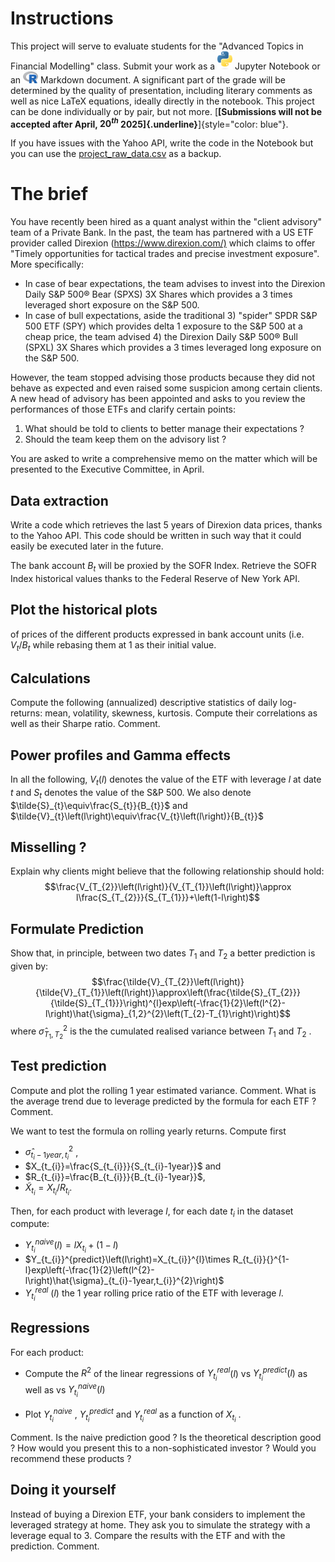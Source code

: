 # Instructions 

This project will serve to evaluate students for the "Advanced Topics in Financial Modelling" class. Submit your work as a <img src="img/python-logo.png" alt="python logo" width="24" /> Jupyter Notebook or an <img src="img/R-logo.png" alt="python logo" width="24" /> Markdown document. A significant part of the grade will be determined by the quality of presentation, including literary comments as well as nice LaTeX equations, ideally directly in the notebook. This project can be done individually or by pair, but not more. [**[Submissions will not be accepted after April, $20^{th}$ 2025]{.underline}**]{style="color: blue"}.

If you have issues with the Yahoo API, write the code in the Notebook but you can use the <a href = "project_raw_data.csv">project_raw_data.csv</a> as a backup.

# The brief

You have recently been hired as a quant analyst within the "client advisory" team of a Private Bank. In the past, the team has partnered with a US ETF provider called Direxion (<https://www.direxion.com/)> which claims to offer "Timely opportunities for tactical trades and precise investment exposure". More specifically:

  - In case of bear expectations, the team advises to invest into the Direxion Daily S&P 500® Bear (SPXS) 3X Shares which provides a 3 times
  leveraged short exposure on the S&P 500.
  - In case of bull expectations, aside the traditional 3) "spider" SPDR S&P 500 ETF (SPY) which provides delta 1 exposure to the S&P 500 at a   cheap price, the team advised 4) the Direxion Daily S&P 500® Bull   (SPXL) 3X Shares which provides a 3 times leveraged long exposure on the S&P 500. 

However, the team stopped advising those products because they did not behave as expected and even raised some suspicion among certain clients. A new head of advisory has been appointed and asks to you review the performances of those ETFs and clarify certain points:
  1.  What should be told to clients to better manage their expectations ?
  2.  Should the team keep them on the advisory list ?

You are asked to write a comprehensive memo on the matter which will be presented to the Executive Committee, in April.

## Data extraction

Write a code which retrieves the last 5 years of Direxion data prices, thanks to the Yahoo API. This code should be written in such way that it could easily be executed later in the future. 

The bank account $B_{t}$ will be proxied by the SOFR Index. Retrieve the SOFR Index historical values thanks to the Federal Reserve of New York API.

## Plot the historical plots

of prices of the different products expressed in bank account units (i.e. $V_{t}/B_{t}$ while rebasing them at 1 as their initial value.

## Calculations
Compute the following (annualized) descriptive statistics of daily log-returns: mean, volatility, skewness, kurtosis. Compute their correlations as well as their Sharpe ratio. Comment.

## Power profiles and Gamma effects

In all the following, $V_{t}\left(l\right)$ denotes the value of the ETF with leverage $l$ at date $t$ and $S_{t}$ denotes the value of the S&P 500. We also denote $\tilde{S}_{t}\equiv\frac{S_{t}}{B_{t}}$ and $\tilde{V}_{t}\left(l\right)\equiv\frac{V_{t}\left(l\right)}{B_{t}}$

## Misselling ?
Explain why clients might believe that the following
relationship should hold: $$\frac{V_{T_{2}}\left(l\right)}{V_{T_{1}}\left(l\right)}\approx l\frac{S_{T_{2}}}{S_{T_{1}}}+\left(1-l\right)$$


## Formulate Prediction 
Show that, in principle, between two dates $T_{1}$ and $T_{2}$ a
better prediction is given by:
$$\frac{\tilde{V}_{T_{2}}\left(l\right)}{\tilde{V}_{T_{1}}\left(l\right)}\approx\left(\frac{\tilde{S}_{T_{2}}}{\tilde{S}_{T_{1}}}\right)^{l}exp\left(-\frac{1}{2}\left(l^{2}-l\right)\hat{\sigma}_{1,2}^{2}\left(T_{2}-T_{1}\right)\right)$$
where $\hat{\sigma}_{T_{1},T_{2}}^{2}$ is the the cumulated realised
variance between $T_{1}$ and $T_{2}$ .

## Test prediction 

Compute and plot the rolling 1 year estimated variance. Comment. What is the average trend due to leverage predicted by the formula for
each ETF ? Comment.

We want to test the formula on rolling yearly returns. Compute first

 - $\hat{\sigma}_{t_{i}-1year,t_{i}}^{2}$ ,
 - $X_{t_{i}}=\frac{S_{t_{i}}}{S_{t_{i}-1year}}$ and
 - $R_{t_{i}}=\frac{B_{t_{i}}}{B_{t_{i}-1year}}$,
 - $\tilde{X}_{t_{i}}=X_{t_{i}}/R_{t_{i}}.$

Then, for each product with leverage $l$, for each date $t_{i}$ in the dataset compute:

 - $Y_{t_{i}}^{naive}\left(l\right)=lX_{t_{i}}+\left(1-l\right)$
 - $Y_{t_{i}}^{predict}\left(l\right)=X_{t_{i}}^{l}\times R_{t_{i}}{}^{1-l}exp\left(-\frac{1}{2}\left(l^{2}-l\right)\hat{\sigma}_{t_{i}-1year,t_{i}}^{2}\right)$
 - $Y_{t_{i}}^{real}$ $\left(l\right)$ the 1 year rolling price ratio of
  the ETF with leverage $l$.

## Regressions

For each product:
 - Compute the $R^{2}$ of the linear regressions of
  $Y_{t_{i}}^{real}$$\left(l\right)$ vs
  $Y_{t_{i}}^{predict}\left(l\right)$ as well as vs
  $Y_{t_{i}}^{naive}\left(l\right)$

 - Plot $Y_{t_{i}}^{naive}$ , $Y_{t_{i}}^{predict}$ and
  $Y_{t_{i}}^{real}$ as a function of $X_{t_{i}}$ .

Comment. Is the naive prediction good ? Is the theoretical
description good ? How would you present this to a non-sophisticated
investor ? Would you recommend these products ?

## Doing it yourself 

Instead of buying a Direxion ETF, your bank considers to
implement the leveraged strategy at home. They ask you to simulate the
strategy with a leverage equal to 3. Compare the results with the ETF
and with the prediction. Comment.

